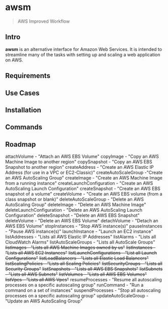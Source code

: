 # awsm
> AWS Improved Workflow

## Intro
**awsm** is an alternative interface for Amazon Web Services. It is intended to streamline many of the tasks with setting up and scaling a web application on AWS.

## Requirements

## Use Cases

## Installation

## Commands

## Roadmap
attachVolume - "Attach an AWS EBS Volume"
copyImage - "Copy an AWS Machine Image to another region"
copySnapshot - "Copy an AWS EBS Snapshot to another region"
createAddress - "Create an AWS Elastic IP Address (for use in a VPC or EC2-Classic)"
createAutoScaleGroup -"Create an AWS AutoScaling Group"
createImage - "Create an AWS Machine Image from a running instance"
createLaunchConfiguration - "Create an AWS AutoScaling Launch Configuration"
createSnapshot - "Create an AWS EBS snapshot of a volume"
createVolume - "Create an AWS EBS volume (from a class snapshot or blank)"
deleteAutoScaleGroup - "Delete an AWS AutoScaling Group"
deleteImage - "Delete an AWS Machine Image"
deleteLaunchConfiguration - "Delete an AWS AutoScaling Launch Configuration"
deleteSnapshot - "Delete an AWS EBS Snapshot"
deleteVolume - "Delete an AWS EBS Volume"
detachVolume - "Detach an AWS EBS Volume"
stopInstances - "Stop AWS instance(s)"
pauseInstances - "Pause AWS instance(s)"
launchInstance - "Launch an EC2 instance"
listAddresses - "Lists all AWS Elastic IP Addresses"
listAlarms - "Lists all CloudWatch Alarms"
listAutoScaleGroups - "Lists all AutoScale Groups"
~~listImages - "Lists all AWS Machine Images owned by us"~~
~~listInstances - "Lists all AWS EC2 Instances"~~
~~listLaunchConfigurations - "List all Launch Configurations"~~
~~listLoadBalancers - "Lists all Elastic Load Balancers"~~
~~listScalingPolicies - "Lists all Scaling Policies"~~
~~listSecurityGroups - "Lists all Security Groups"~~
~~listSnapshots - "Lists all AWS EBS Snapshots"~~
~~listSubnets - "Lists all AWS Subnets"~~
~~listVolumes - "Lists all AWS EBS Volumes"~~
~~listVpcs - "Lists all AWS Vpcs"~~
resumeProcesses - "Resume all autoscaling processes on a specific autoscaling group"
runCommand - "Run a command on a set of instances"
suspendProcesses - "Stop all autoscaling processes on a specific autoscaling group"
updateAutoScaleGroup - "Update an AWS AutoScaling Group"
